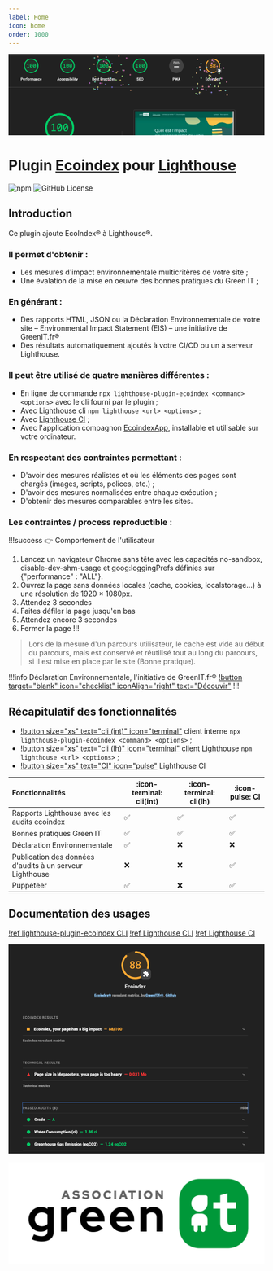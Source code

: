 ```yaml
---
label: Home
icon: home
order: 1000
---
```


![](./static/ecoindex-intro.png)

# Plugin [Ecoindex](https://www.ecoindex.fr) pour [Lighthouse](https://github.com/GoogleChrome/lighthouse)

![npm](https://img.shields.io/npm/v/lighthouse-plugin-ecoindex) ![GitHub License](https://img.shields.io/github/license/NovaGaia/lighthouse-plugin-ecoindex)

## Introduction

Ce plugin ajoute EcoIndex® à Lighthouse®.

### Il permet d'obtenir :

- Les mesures d'impact environnementale multicritères de votre site ;
- Une évalation de la mise en oeuvre des bonnes pratiques du Green IT ;

### En générant :

- Des rapports HTML, JSON ou la Déclaration Environnementale de votre site – Environmental Impact Statement (EIS) – une initiative de GreenIT.fr®
- Des résultats automatiquement ajoutés à votre CI/CD ou un à serveur Lighthouse.

### Il peut être utilisé de quatre manières différentes :

- En ligne de commande `npx lighthouse-plugin-ecoindex <command> <options>` avec le cli fourni par le plugin ;
- Avec [Lighthouse cli](https://github.com/GoogleChrome/lighthouse#using-the-node-cli) `npm lighthouse <url> <options>` ;
- Avec [Lighthouse CI](https://github.com/GoogleChrome/lighthouse-ci#readme) ;
- Avec l'application compagnon [EcoindexApp](https://github.com/cnumr/EcoindexApp/releases/latest), installable et utilisable sur votre ordinateur.

### En respectant des contraintes permettant :

- D'avoir des mesures réalistes et où les éléments des pages sont chargés (images, scripts, polices, etc.) ;
- D'avoir des mesures normalisées entre chaque exécution ;
- D'obtenir des mesures comparables entre les sites.

### Les contraintes / process reproductible :

!!!success 👉 Comportement de l'utilisateur

1. Lancez un navigateur Chrome sans tête avec les capacités no-sandbox, disable-dev-shm-usage et goog:loggingPrefs définies sur {"performance" : "ALL"}.
2. Ouvrez la page sans données locales (cache, cookies, localstorage...) à une résolution de 1920 × 1080px.
3. Attendez 3 secondes
4. Faites défiler la page jusqu'en bas
5. Attendez encore 3 secondes
6. Fermer la page
   !!!

> Lors de la mesure d'un parcours utilisateur, le cache est vide au début du parcours, mais est conservé et réutilisé tout au long du parcours, si il est mise en place par le site (Bonne pratique).

!!!info Déclaration Environnementale, l'initiative de GreenIT.fr®
[!button target="blank" icon="checklist" iconAlign="right" text="Découvir"](https://declaration.greenit.fr/)
!!!

## Récapitulatif des fonctionnalités

- [!button size="xs" text="cli (int)" icon="terminal"](./guides/1-lighthouse-ecoindex-cli.md) client interne `npx lighthouse-plugin-ecoindex <command> <options>` ;
- [!button size="xs" text="cli (lh)" icon="terminal"](./guides/2-lighthouse-cli.md) client Lighthouse `npm lighthouse <url> <options>` ;
- [!button size="xs" text="CI" icon="pulse"](./guides/3-lighthouse-ci.md) Lighthouse CI

| Fonctionnalités                                          | :icon-terminal: cli(int) | :icon-terminal: cli(lh) | :icon-pulse: CI |
| :------------------------------------------------------- | ------------------------ | ----------------------- | --------------- |
| Rapports Lighthouse avec les audits ecoindex             | ✅                       | ✅                      | ✅              |
| Bonnes pratiques Green IT                                | ✅                       | ✅                      | ✅              |
| Déclaration Environnementale                             | ✅                       | ❌                      | ❌              |
| Publication des données d'audits à un serveur Lighthouse | ❌                       | ❌                      | ✅              |
| Puppeteer                                                | ✅                       | ❌                      | ✅              |

## Documentation des usages

[!ref lighthouse-plugin-ecoindex CLI](/guides/1-lighthouse-ecoindex-cli.md)
[!ref Lighthouse CLI](/guides/2-lighthouse-cli.md)
[!ref Lighthouse CI](/guides/3-lighthouse-ci.md)

![Details of plugin results](./static/ecoindex-results.png)

[![](./static/logo-asso-greenit.svg "Aller sur le site de l'association")](https://asso.greenit.fr/)
